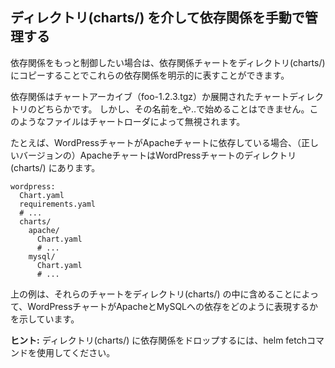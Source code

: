 ## ディレクトリ(charts/) を介して依存関係を手動で管理する

依存関係をもっと制御したい場合は、依存関係チャートをディレクトリ(charts/) にコピーすることでこれらの依存関係を明示的に表すことができます。

依存関係はチャートアーカイブ（foo-1.2.3.tgz）か展開されたチャートディレクトリのどちらかです。 しかし、その名前を_や..で始めることはできません。このようなファイルはチャートローダによって無視されます。

たとえば、WordPressチャートがApacheチャートに依存している場合、（正しいバージョンの）ApacheチャートはWordPressチャートのディレクトリ(charts/) にあります。
```
wordpress:
  Chart.yaml
  requirements.yaml
  # ...
  charts/
    apache/
      Chart.yaml
      # ...
    mysql/
      Chart.yaml
      # ...
```
上の例は、それらのチャートをディレクトリ(charts/) の中に含めることによって、WordPressチャートがApacheとMySQLへの依存をどのように表現するかを示しています。

**ヒント:** ディレクトリ(charts/) に依存関係をドロップするには、helm fetchコマンドを使用してください。